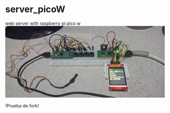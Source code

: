 # server_picoW
web server with raspberry pi pico w
![circuito](https://github.com/EulisesBrazon/server_picoW/blob/main/Circuito.jpg)

!Prueba de fork!
